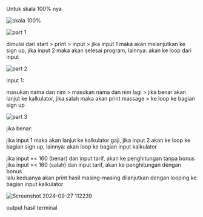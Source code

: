 Untuk skala 100% nya


![skala 100%](https://github.com/user-attachments/assets/cf3ad7f7-18dd-4f6b-91df-d9e1ee838991)




![part 1](https://github.com/user-attachments/assets/2717e8c0-6655-4ba4-81d6-1310f1e3f728)


dimulai dari start > print > input > 
jika input 1 maka akan melanjutkan ke sign up,
jika input 2 maka akan selesai program,
lainnya: akan ke loop dari input




![part 2](https://github.com/user-attachments/assets/9988d2f0-503b-4cd2-bf62-1e966564bd92)


input 1:

masukan nama dan nim > masukan nama dan nim lagi > 
jika benar akan lanjut ke kalkulator,
jika salah maka akan print massage > ke loop ke bagian sign up




![part 3](https://github.com/user-attachments/assets/4393d698-edf8-49b9-9c57-1d6041f4852a)


jika benar:

jika input 1 maka akan lanjut ke kalkulator gaji,
jika input 2 akan ke loop ke bagian sign up,
lainnya: akan loop ke bagian input kalkulator


jika input =< 160 (benar) dan input tarif, akan ke penghitungan tanpa bonus         
jika input =< 160 (salah) dan input tarif, akan ke penghitungan dengan bonus     
lalu keduanya akan print hasil masing-masing dilanjutkan dengan looping
ke bagian input kalkulator




![Screenshot 2024-09-27 112239](https://github.com/user-attachments/assets/fd45fb3a-272c-4f64-b42a-13bf8986fc97)

output hasil terminal
